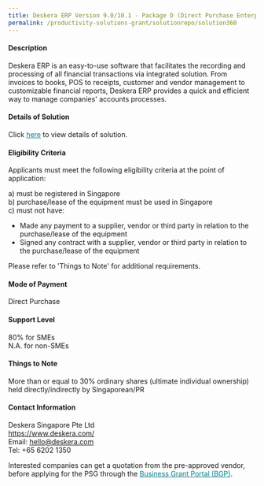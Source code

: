 ```yaml
---
title: Deskera ERP Version 9.0/10.1 - Package D (Direct Purchase Enterprise Package)
permalink: /productivity-solutions-grant/solutionrepo/solution360
---
```


#### Description

Deskera ERP is an easy-to-use software that facilitates the recording and processing of all financial transactions via integrated solution.
From invoices to books, POS to receipts, customer and vendor management to customizable financial reports, Deskera ERP provides a quick and efficient way to manage companies' accounts processes.

#### Details of Solution

Click <a href='https://gb-assist-staging.netlify.app/images/psg/Deskera_ERP_Annex_3_wef_23_April_2020_Part_4.pdf' style='color:#037e8a'>here</a> to view details of solution.

#### Eligibility Criteria

Applicants must meet the following eligibility criteria at the point of application:

a) must be registered in Singapore <br>
b) purchase/lease of the equipment must be used in Singapore <br>
c) must not have:
- Made any payment to a supplier, vendor or third party in relation to the purchase/lease of the equipment
- Signed any contract with a supplier, vendor or third party in relation to the purchase/lease of the equipment

Please refer to 'Things to Note' for additional requirements.

#### Mode of Payment
Direct Purchase

#### Support Level
80% for SMEs <br>
N.A. for non-SMEs

#### Things to Note
More than or equal to 30% ordinary shares (ultimate individual ownership) held directly/indirectly by Singaporean/PR

#### Contact Information
Deskera Singapore Pte Ltd<br>https://www.deskera.com/<br>Email: hello@deskera.com<br>Tel: +65 6202 1350

Interested companies can get a quotation from the pre-approved vendor, before applying for the PSG through the <a target='_blank' style='color:#037e8a' href='https://www.businessgrants.gov.sg/'>Business Grant Portal (BGP)</a>.
